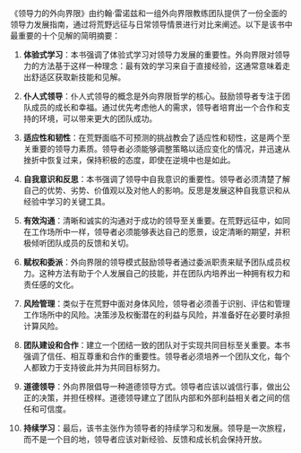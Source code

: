 《领导力的外向界限》由约翰·雷诺兹和一组外向界限教练团队提供了一份全面的领导力发展指南，通过将荒野远征与日常领导情景进行对比来阐述。以下是该书中最重要的十个见解的简明摘要：

1. **体验式学习**：本书强调了体验式学习对领导力发展的重要性。外向界限对领导力的方法基于这样一种理念：最有效的学习来自于直接经验，这通常意味着走出舒适区获取新技能和见解。

2. **仆人式领导**：仆人式领导的概念是外向界限哲学的核心。鼓励领导者专注于团队成员的成长和幸福。通过优先考虑他人的需求，领导者培育出一个合作和支持的环境，可以带来更大的团队成功。

3. **适应性和韧性**：在荒野面临不可预测的挑战教会了适应性和韧性，这是两个至关重要的领导力素质。领导者必须能够调整策略以适应变化的情况，并迅速从挫折中恢复过来，保持积极的态度，即使在逆境中也是如此。

4. **自我意识和反思**：本书强调了领导中自我意识的重要性。领导者必须清楚了解自己的优势、劣势、价值观以及对他人的影响。反思是发展这种自我意识和从经验中学习的关键工具。

5. **有效沟通**：清晰和诚实的沟通对于成功的领导至关重要。在荒野远征中，如同在工作场所中一样，领导者必须能够表达自己的愿景，设定清晰的期望，并积极倾听团队成员的反馈和关切。

6. **赋权和委派**：外向界限的领导模式鼓励领导者通过委派职责来赋予团队成员权力。这种方法有助于个人发展自己的技能，并在团队内培养出一种拥有权力和责任感的文化。

7. **风险管理**：类似于在荒野中面对身体风险，领导者必须善于识别、评估和管理工作场所中的风险。决策涉及权衡潜在的利益与风险，并准备好在必要时承担计算风险。

8. **团队建设和合作**：建立一个团结一致的团队对于实现共同目标至关重要。本书强调了信任、相互尊重和合作的重要性。领导者必须培养一个团队文化，每个人都致力于支持彼此并为共同目标努力。

9. **道德领导**：外向界限倡导一种道德领导方式。领导者应该以诚信行事，做出公正的决策，并担任榜样。道德领导建立了团队内部和外部利益相关者之间的信任和可信度。

10. **持续学习**：最后，该书主张作为领导者的持续学习和发展。领导是一次旅程，而不是一个目的地，领导者应该对新经验、反馈和成长机会保持开放。